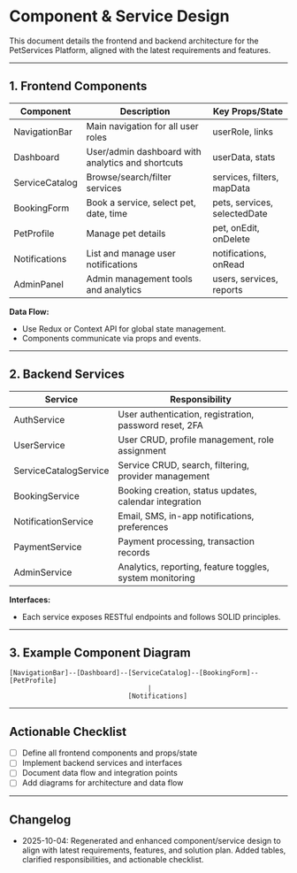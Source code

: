 # Component & Service Design

This document details the frontend and backend architecture for the PetServices Platform, aligned with the latest requirements and features.

---

## 1. Frontend Components
| Component         | Description                                      | Key Props/State                |
|-------------------|--------------------------------------------------|-------------------------------|
| NavigationBar     | Main navigation for all user roles                | userRole, links               |
| Dashboard         | User/admin dashboard with analytics and shortcuts | userData, stats               |
| ServiceCatalog    | Browse/search/filter services                     | services, filters, mapData     |
| BookingForm       | Book a service, select pet, date, time            | pets, services, selectedDate   |
| PetProfile        | Manage pet details                                | pet, onEdit, onDelete         |
| Notifications     | List and manage user notifications                | notifications, onRead         |
| AdminPanel        | Admin management tools and analytics               | users, services, reports      |

**Data Flow:**
- Use Redux or Context API for global state management.
- Components communicate via props and events.

---

## 2. Backend Services
| Service                | Responsibility                                              |
|------------------------|------------------------------------------------------------|
| AuthService            | User authentication, registration, password reset, 2FA      |
| UserService            | User CRUD, profile management, role assignment              |
| ServiceCatalogService  | Service CRUD, search, filtering, provider management        |
| BookingService         | Booking creation, status updates, calendar integration      |
| NotificationService    | Email, SMS, in-app notifications, preferences               |
| PaymentService         | Payment processing, transaction records                     |
| AdminService           | Analytics, reporting, feature toggles, system monitoring    |

**Interfaces:**
- Each service exposes RESTful endpoints and follows SOLID principles.

---

## 3. Example Component Diagram
```
[NavigationBar]--[Dashboard]--[ServiceCatalog]--[BookingForm]--[PetProfile]
                                   |
                              [Notifications]
```

---

## Actionable Checklist
- [ ] Define all frontend components and props/state
- [ ] Implement backend services and interfaces
- [ ] Document data flow and integration points
- [ ] Add diagrams for architecture and data flow

---

## Changelog
- 2025-10-04: Regenerated and enhanced component/service design to align with latest requirements, features, and solution plan. Added tables, clarified responsibilities, and actionable checklist.
